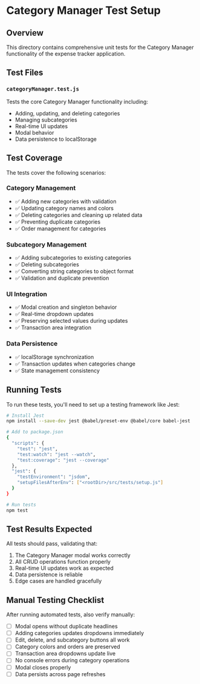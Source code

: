 # Category Manager Test Setup

## Overview
This directory contains comprehensive unit tests for the Category Manager functionality of the expense tracker application.

## Test Files

### `categoryManager.test.js`
Tests the core Category Manager functionality including:
- Adding, updating, and deleting categories
- Managing subcategories
- Real-time UI updates
- Modal behavior
- Data persistence to localStorage

## Test Coverage

The tests cover the following scenarios:

### Category Management
- ✅ Adding new categories with validation
- ✅ Updating category names and colors
- ✅ Deleting categories and cleaning up related data
- ✅ Preventing duplicate categories
- ✅ Order management for categories

### Subcategory Management
- ✅ Adding subcategories to existing categories
- ✅ Deleting subcategories
- ✅ Converting string categories to object format
- ✅ Validation and duplicate prevention

### UI Integration
- ✅ Modal creation and singleton behavior
- ✅ Real-time dropdown updates
- ✅ Preserving selected values during updates
- ✅ Transaction area integration

### Data Persistence
- ✅ localStorage synchronization
- ✅ Transaction updates when categories change
- ✅ State management consistency

## Running Tests

To run these tests, you'll need to set up a testing framework like Jest:

```bash
# Install Jest
npm install --save-dev jest @babel/preset-env @babel/core babel-jest

# Add to package.json
{
  "scripts": {
    "test": "jest",
    "test:watch": "jest --watch",
    "test:coverage": "jest --coverage"
  },
  "jest": {
    "testEnvironment": "jsdom",
    "setupFilesAfterEnv": ["<rootDir>/src/tests/setup.js"]
  }
}

# Run tests
npm test
```

## Test Results Expected

All tests should pass, validating that:
1. The Category Manager modal works correctly
2. All CRUD operations function properly
3. Real-time UI updates work as expected
4. Data persistence is reliable
5. Edge cases are handled gracefully

## Manual Testing Checklist

After running automated tests, also verify manually:
- [ ] Modal opens without duplicate headlines
- [ ] Adding categories updates dropdowns immediately
- [ ] Edit, delete, and subcategory buttons all work
- [ ] Category colors and orders are preserved
- [ ] Transaction area dropdowns update live
- [ ] No console errors during category operations
- [ ] Modal closes properly
- [ ] Data persists across page refreshes
